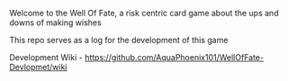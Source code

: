 Welcome to the Well Of Fate, a risk centric card game about the ups and downs of making wishes

This repo serves as a log for the development of this game

Development Wiki - https://github.com/AquaPhoenix101/WellOfFate-Devlopmet/wiki
